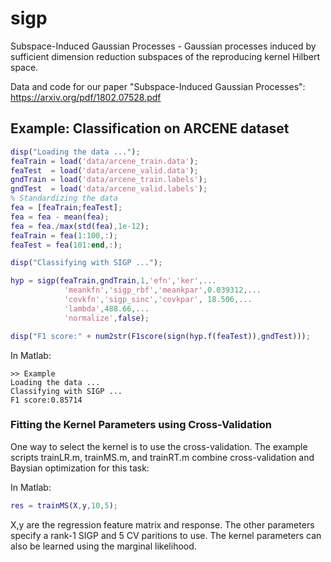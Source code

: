 # sigp
Subspace-Induced Gaussian Processes - Gaussian processes induced by sufficient dimension reduction subspaces of the reproducing kernel Hilbert space.

Data and code for our paper "Subspace-Induced Gaussian Processes": https://arxiv.org/pdf/1802.07528.pdf

## Example: Classification on ARCENE dataset

```matlab
disp("Loading the data ...");
feaTrain = load('data/arcene_train.data');
feaTest  = load('data/arcene_valid.data');
gndTrain = load('data/arcene_train.labels');
gndTest  = load('data/arcene_valid.labels');
% Standardizing the data
fea = [feaTrain;feaTest];
fea = fea - mean(fea);
fea = fea./max(std(fea),1e-12);
feaTrain = fea(1:100,:);
feaTest = fea(101:end,:);

disp("Classifying with SIGP ...");

hyp = sigp(feaTrain,gndTrain,1,'efn','ker',...
            'meankfn','sigp_rbf','meankpar',0.039312,...
            'covkfn','sigp_sinc','covkpar', 18.506,...
            'lambda',488.66,...
            'normalize',false);

disp("F1 score:" + num2str(F1score(sign(hyp.f(feaTest)),gndTest)));
```

In Matlab:
```
>> Example
Loading the data ...
Classifying with SIGP ...
F1 score:0.85714
```

### Fitting the Kernel Parameters using Cross-Validation
One way to select the kernel is to use the cross-validation. The example scripts trainLR.m, trainMS.m, and trainRT.m combine cross-validation and Baysian optimization for this task:

In Matlab:
```matlab
res = trainMS(X,y,10,5);
```
X,y are the regression feature matrix and response. The other parameters specify a rank-1 SIGP and 5 CV paritions to use. 
The kernel parameters can also be learned using the marginal likelihood.

